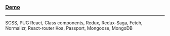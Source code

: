 
### [Demo](https://04.xpym-xpym.ru) 

---

SCSS, PUG
React, Class components, Redux, Redux-Saga, Fetch, Normalizr, React-router
Koa, Passport, Mongoose, MongoDB